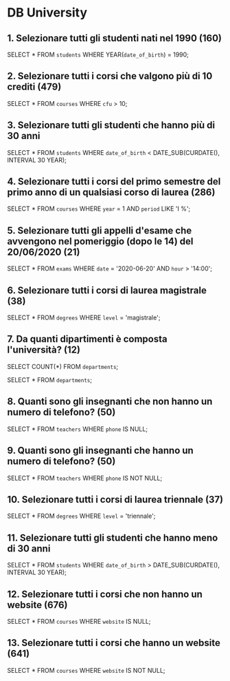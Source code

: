 # DB University

## 1. Selezionare tutti gli studenti nati nel 1990 (160)
SELECT 
	*
FROM 
	`students`
WHERE
	YEAR(`date_of_birth`) = 1990;

## 2. Selezionare tutti i corsi che valgono più di 10 crediti (479)
SELECT 
    *
FROM
    `courses`
WHERE
    `cfu` > 10;

## 3. Selezionare tutti gli studenti che hanno più di 30 anni
SELECT 
    *
FROM
    `students`
WHERE
    `date_of_birth` < DATE_SUB(CURDATE(), INTERVAL 30 YEAR);

## 4. Selezionare tutti i corsi del primo semestre del primo anno di un qualsiasi corso di laurea (286)
SELECT 
    *
FROM
    `courses`
WHERE
    `year` = 1 AND `period` LIKE 'I %';

## 5. Selezionare tutti gli appelli d'esame che avvengono nel pomeriggio (dopo le 14) del 20/06/2020 (21)
SELECT 
    *
FROM
    `exams`
WHERE
    `date` = '2020-06-20'
        AND `hour` > '14:00';

## 6. Selezionare tutti i corsi di laurea magistrale (38)
SELECT 
    *
FROM
    `degrees`
WHERE
    `level` = 'magistrale';

## 7. Da quanti dipartimenti è composta l'università? (12)
SELECT 
    COUNT(*)
FROM
    `departments`;

<!-- oppure -->

SELECT 
    *
FROM
    `departments`;
    

## 8. Quanti sono gli insegnanti che non hanno un numero di telefono? (50)
SELECT 
    *
FROM
    `teachers`
WHERE
    `phone` IS NULL;



<!-- ESERCIZI PERSONALI -->
## 9. Quanti sono gli insegnanti che hanno un numero di telefono? (50)
SELECT 
    *
FROM
    `teachers`
WHERE
    `phone` IS NOT NULL;

## 10. Selezionare tutti i corsi di laurea triennale (37)
SELECT 
    *
FROM
    `degrees`
WHERE
    `level` = 'triennale';

## 11. Selezionare tutti gli studenti che hanno meno di 30 anni
SELECT 
    *
FROM
    `students`
WHERE
    `date_of_birth` > DATE_SUB(CURDATE(), INTERVAL 30 YEAR);

## 12. Selezionare tutti i corsi che non hanno un website (676)
SELECT 
    *
FROM
    `courses`
WHERE
    `website` IS NULL;

## 13. Selezionare tutti i corsi che hanno un website (641)
SELECT 
    *
FROM
    `courses`
WHERE
    `website` IS NOT NULL;
